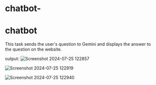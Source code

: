 # chatbot-
# chatbot

This task sends the user's question to Gemini and displays the answer to the question on the website.

output:
![Screenshot 2024-07-25 122857](https://github.com/user-attachments/assets/b9523dbf-70ed-431d-a891-28ff72a63e00)

![Screenshot 2024-07-25 122919](https://github.com/user-attachments/assets/63eecf80-f0d1-46d5-a943-4aaddc8d70b3)

![Screenshot 2024-07-25 122940](https://github.com/user-attachments/assets/01072114-921e-4fd8-8224-4abb8b95edf9)
